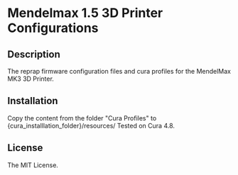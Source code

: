 # Mendelmax 1.5 3D Printer Configurations

## Description
The reprap firmware configuration files and cura profiles for the MendelMax MK3 3D Printer.

## Installation
Copy the content from the folder "Cura Profiles" to {cura_installlation_folder}/resources/
Tested on Cura 4.8.

## License
The MIT License.
